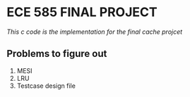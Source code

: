 # ECE 585 FINAL PROJECT
*This c code is the implementation for the final cache projcet*

## Problems to figure out 
1. MESI
2. LRU
3. Testcase design file